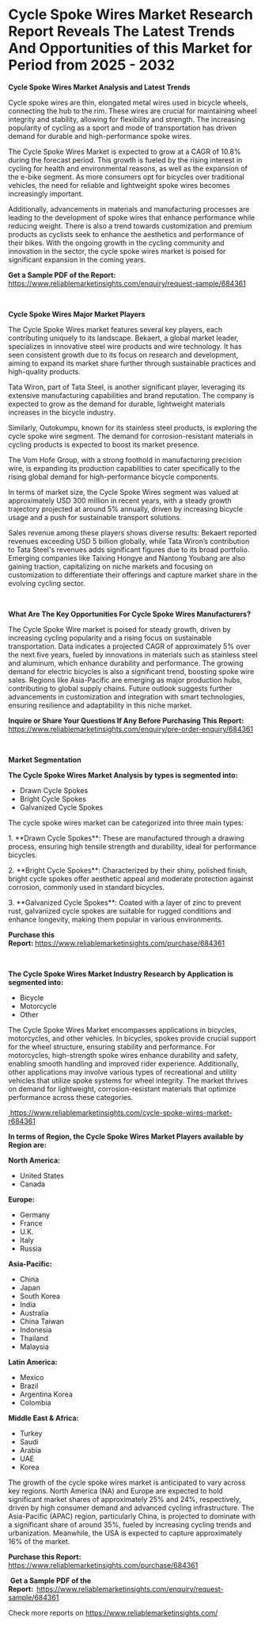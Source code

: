 <p><h1>Cycle Spoke Wires Market Research Report Reveals The Latest Trends And Opportunities of this Market for Period from 2025 - 2032</h1></p><p><strong>Cycle Spoke Wires Market Analysis and Latest Trends</strong></p>
<p><p>Cycle spoke wires are thin, elongated metal wires used in bicycle wheels, connecting the hub to the rim. These wires are crucial for maintaining wheel integrity and stability, allowing for flexibility and strength. The increasing popularity of cycling as a sport and mode of transportation has driven demand for durable and high-performance spoke wires.</p><p>The Cycle Spoke Wires Market is expected to grow at a CAGR of 10.8% during the forecast period. This growth is fueled by the rising interest in cycling for health and environmental reasons, as well as the expansion of the e-bike segment. As more consumers opt for bicycles over traditional vehicles, the need for reliable and lightweight spoke wires becomes increasingly important.</p><p>Additionally, advancements in materials and manufacturing processes are leading to the development of spoke wires that enhance performance while reducing weight. There is also a trend towards customization and premium products as cyclists seek to enhance the aesthetics and performance of their bikes. With the ongoing growth in the cycling community and innovation in the sector, the cycle spoke wires market is poised for significant expansion in the coming years.</p></p>
<p><strong>Get a Sample PDF of the Report:&nbsp;</strong> <a href="https://www.reliablemarketinsights.com/enquiry/request-sample/684361?utm_campaign=2441&utm_medium=2&utm_source=Github&utm_content=ia&utm_term=08032025&utm_id=cycle-spoke-wires">https://www.reliablemarketinsights.com/enquiry/request-sample/684361</a></p>
<p>&nbsp;</p>
<p><strong>Cycle Spoke Wires Major Market Players</strong></p>
<p><p>The Cycle Spoke Wires market features several key players, each contributing uniquely to its landscape. Bekaert, a global market leader, specializes in innovative steel wire products and wire technology. It has seen consistent growth due to its focus on research and development, aiming to expand its market share further through sustainable practices and high-quality products.</p><p>Tata Wiron, part of Tata Steel, is another significant player, leveraging its extensive manufacturing capabilities and brand reputation. The company is expected to grow as the demand for durable, lightweight materials increases in the bicycle industry. </p><p>Similarly, Outokumpu, known for its stainless steel products, is exploring the cycle spoke wire segment. The demand for corrosion-resistant materials in cycling products is expected to boost its market presence.</p><p>The Vom Hofe Group, with a strong foothold in manufacturing precision wire, is expanding its production capabilities to cater specifically to the rising global demand for high-performance bicycle components. </p><p>In terms of market size, the Cycle Spoke Wires segment was valued at approximately USD 300 million in recent years, with a steady growth trajectory projected at around 5% annually, driven by increasing bicycle usage and a push for sustainable transport solutions.</p><p>Sales revenue among these players shows diverse results: Bekaert reported revenues exceeding USD 5 billion globally, while Tata Wiron’s contribution to Tata Steel's revenues adds significant figures due to its broad portfolio. Emerging companies like Taixing Hongye and Nantong Youbang are also gaining traction, capitalizing on niche markets and focusing on customization to differentiate their offerings and capture market share in the evolving cycling sector.</p></p>
<p>&nbsp;</p>
<p><strong>What Are The Key Opportunities For Cycle Spoke Wires Manufacturers?</strong></p>
<p><p>The Cycle Spoke Wire market is poised for steady growth, driven by increasing cycling popularity and a rising focus on sustainable transportation. Data indicates a projected CAGR of approximately 5% over the next five years, fueled by innovations in materials such as stainless steel and aluminum, which enhance durability and performance. The growing demand for electric bicycles is also a significant trend, boosting spoke wire sales. Regions like Asia-Pacific are emerging as major production hubs, contributing to global supply chains. Future outlook suggests further advancements in customization and integration with smart technologies, ensuring resilience and adaptability in this niche market.</p></p>
<p><strong>Inquire or Share Your Questions If Any Before Purchasing This Report:</strong> <a href="https://www.reliablemarketinsights.com/enquiry/pre-order-enquiry/684361?utm_campaign=2441&utm_medium=2&utm_source=Github&utm_content=ia&utm_term=08032025&utm_id=cycle-spoke-wires">https://www.reliablemarketinsights.com/enquiry/pre-order-enquiry/684361</a></p>
<p>&nbsp;</p>
<p><strong>Market Segmentation</strong></p>
<p><strong>The Cycle Spoke Wires Market Analysis by types is segmented into:</strong></p>
<p><ul><li>Drawn Cycle Spokes</li><li>Bright Cycle Spokes</li><li>Galvanized Cycle Spokes</li></ul></p>
<p><p>The cycle spoke wires market can be categorized into three main types: </p><p>1. **Drawn Cycle Spokes**: These are manufactured through a drawing process, ensuring high tensile strength and durability, ideal for performance bicycles.</p><p>2. **Bright Cycle Spokes**: Characterized by their shiny, polished finish, bright cycle spokes offer aesthetic appeal and moderate protection against corrosion, commonly used in standard bicycles.</p><p>3. **Galvanized Cycle Spokes**: Coated with a layer of zinc to prevent rust, galvanized cycle spokes are suitable for rugged conditions and enhance longevity, making them popular in various environments.</p></p>
<p><strong>Purchase this Report:&nbsp;</strong><a href="https://www.reliablemarketinsights.com/purchase/684361?utm_campaign=2441&utm_medium=2&utm_source=Github&utm_content=ia&utm_term=08032025&utm_id=cycle-spoke-wires">https://www.reliablemarketinsights.com/purchase/684361</a></p>
<p>&nbsp;</p>
<p><strong>The Cycle Spoke Wires Market Industry Research by Application is segmented into:</strong></p>
<p><ul><li>Bicycle</li><li>Motorcycle</li><li>Other</li></ul></p>
<p><p>The Cycle Spoke Wires Market encompasses applications in bicycles, motorcycles, and other vehicles. In bicycles, spokes provide crucial support for the wheel structure, ensuring stability and performance. For motorcycles, high-strength spoke wires enhance durability and safety, enabling smooth handling and improved rider experience. Additionally, other applications may involve various types of recreational and utility vehicles that utilize spoke systems for wheel integrity. The market thrives on demand for lightweight, corrosion-resistant materials that optimize performance across these categories.</p></p>
<p><a href="https://www.reliablemarketinsights.com/cycle-spoke-wires-market-r684361?utm_campaign=2441&utm_medium=2&utm_source=Github&utm_content=ia&utm_term=08032025&utm_id=cycle-spoke-wires">&nbsp;https://www.reliablemarketinsights.com/cycle-spoke-wires-market-r684361</a></p>
<p><strong>In terms of Region, the Cycle Spoke Wires Market Players available by Region are:</strong></p>
<p>
    <p> <strong> North America: </strong>
        <ul>
            <li>United States</li>
            <li>Canada</li>
        </ul>
        </p> 
    <p> <strong> Europe: </strong>
        <ul>
            <li>Germany</li>
            <li>France</li>
            <li>U.K.</li>
            <li>Italy</li>
            <li>Russia</li>
        </ul>
        </p> 
    <p> <strong> Asia-Pacific: </strong>
        <ul>
            <li>China</li>
            <li>Japan</li>
            <li>South Korea</li>
            <li>India</li>
            <li>Australia</li>
            <li>China Taiwan</li>
            <li>Indonesia</li>
            <li>Thailand</li>
            <li>Malaysia</li>
        </ul>
        </p> 
    <p> <strong> Latin America: </strong>
        <ul>
            <li>Mexico</li>
            <li>Brazil</li>
            <li>Argentina Korea</li>
            <li>Colombia</li>
        </ul>
        </p> 
    <p> <strong> Middle East & Africa: </strong>
        <ul>
            <li>Turkey</li>
            <li>Saudi</li>
            <li>Arabia</li>
            <li>UAE</li>
            <li>Korea</li>
        </ul>
    </p>
    </p>
<p><p>The growth of the cycle spoke wires market is anticipated to vary across key regions. North America (NA) and Europe are expected to hold significant market shares of approximately 25% and 24%, respectively, driven by high consumer demand and advanced cycling infrastructure. The Asia-Pacific (APAC) region, particularly China, is projected to dominate with a significant share of around 35%, fueled by increasing cycling trends and urbanization. Meanwhile, the USA is expected to capture approximately 16% of the market.</p></p>
<p><strong>Purchase this Report: </strong><a href="https://www.reliablemarketinsights.com/purchase/684361?utm_campaign=2441&utm_medium=2&utm_source=Github&utm_content=ia&utm_term=08032025&utm_id=cycle-spoke-wires">https://www.reliablemarketinsights.com/purchase/684361</a></p>
<p>&nbsp;<strong>Get a Sample PDF of the Report:&nbsp;&nbsp;</strong><a href="https://www.reliablemarketinsights.com/enquiry/request-sample/684361?utm_campaign=2441&utm_medium=2&utm_source=Github&utm_content=ia&utm_term=08032025&utm_id=cycle-spoke-wires">https://www.reliablemarketinsights.com/enquiry/request-sample/684361</a></p>
<p><strong></strong></p>
<p>Check more reports on <a href="https://www.reliablemarketinsights.com/?utm_campaign=2441&utm_medium=2&utm_source=Github&utm_content=ia&utm_term=08032025&utm_id=cycle-spoke-wires">https://www.reliablemarketinsights.com/</a></p>